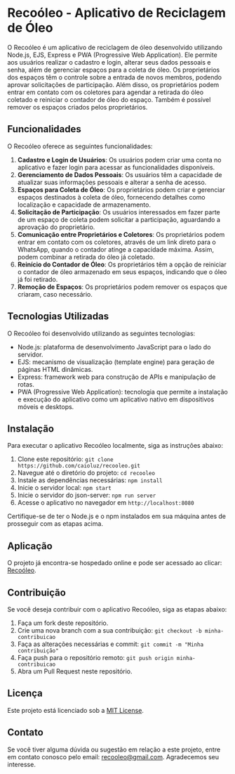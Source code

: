 # Recoóleo - Aplicativo de Reciclagem de Óleo

O Recoóleo é um aplicativo de reciclagem de óleo desenvolvido utilizando Node.js, EJS, Express e PWA (Progressive Web Application). Ele permite aos usuários realizar o cadastro e login, alterar seus dados pessoais e senha, além de gerenciar espaços para a coleta de óleo. Os proprietários dos espaços têm o controle sobre a entrada de novos membros, podendo aprovar solicitações de participação. Além disso, os proprietários podem entrar em contato com os coletores para agendar a retirada do óleo coletado e reiniciar o contador de óleo do espaço. Também é possível remover os espaços criados pelos proprietários.

## Funcionalidades

O Recoóleo oferece as seguintes funcionalidades:

1. **Cadastro e Login de Usuários**: Os usuários podem criar uma conta no aplicativo e fazer login para acessar as funcionalidades disponíveis.
2. **Gerenciamento de Dados Pessoais**: Os usuários têm a capacidade de atualizar suas informações pessoais e alterar a senha de acesso.
3. **Espaços para Coleta de Óleo**: Os proprietários podem criar e gerenciar espaços destinados à coleta de óleo, fornecendo detalhes como localização e capacidade de armazenamento.
4. **Solicitação de Participação**: Os usuários interessados em fazer parte de um espaço de coleta podem solicitar a participação, aguardando a aprovação do proprietário.
5. **Comunicação entre Proprietários e Coletores**: Os proprietários podem entrar em contato com os coletores, através de um link direto para o WhatsApp, quando o contador atinge a capacidade máxima. Assim, podem combinar a retirada do óleo já coletado.
6. **Reinício do Contador de Óleo**: Os proprietários têm a opção de reiniciar o contador de óleo armazenado em seus espaços, indicando que o óleo já foi retirado.
7. **Remoção de Espaços**: Os proprietários podem remover os espaços que criaram, caso necessário.

## Tecnologias Utilizadas

O Recoóleo foi desenvolvido utilizando as seguintes tecnologias:

- Node.js: plataforma de desenvolvimento JavaScript para o lado do servidor.
- EJS: mecanismo de visualização (template engine) para geração de páginas HTML dinâmicas.
- Express: framework web para construção de APIs e manipulação de rotas.
- PWA (Progressive Web Application): tecnologia que permite a instalação e execução do aplicativo como um aplicativo nativo em dispositivos móveis e desktops.

## Instalação

Para executar o aplicativo Recoóleo localmente, siga as instruções abaixo:

1. Clone este repositório: `git clone https://github.com/caioluz/recooleo.git`
2. Navegue até o diretório do projeto: `cd recooleo`
3. Instale as dependências necessárias: `npm install`
4. Inicie o servidor local: `npm start`
5. Inicie o servidor do json-server: `npm run server`
6. Acesse o aplicativo no navegador em `http://localhost:8080`

Certifique-se de ter o Node.js e o npm instalados em sua máquina antes de prosseguir com as etapas acima.

## Aplicação

O projeto já encontra-se hospedado online e pode ser acessado ao clicar: [Recoóleo]().

## Contribuição

Se você deseja contribuir com o aplicativo Recoóleo, siga as etapas abaixo:

1. Faça um fork deste repositório.
2. Crie uma nova branch com a sua contribuição: `git checkout -b minha-contribuicao`
3. Faça as alterações necessárias e commit: `git commit -m "Minha contribuição"`
4. Faça push para o repositório remoto: `git push origin minha-contribuicao`
5. Abra um Pull Request neste repositório.

## Licença

Este projeto está licenciado sob a [MIT License](LICENSE.md).

## Contato

Se você tiver alguma dúvida ou sugestão em relação a este projeto, entre em contato conosco pelo email: [recooleo@gmail.com](mailto:recooleo@gmail.com). Agradecemos seu interesse.
